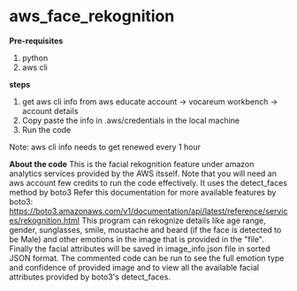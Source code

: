 # aws_face_rekognition
**Pre-requisites**
1. python
2. aws cli

**steps**
1. get aws cli info from aws educate account -> vocareum workbench -> account details
2. Copy paste the info in .aws/credentials in the local machine
3. Run the code

Note: aws cli info needs to get renewed every 1 hour

**About the code**
This is the facial rekognition feature under amazon analytics services provided by the AWS itsself.
Note that you will need an aws account few credits to run the code effectively.
It uses the detect_faces method by boto3
Refer this documentation for more available features by boto3: https://boto3.amazonaws.com/v1/documentation/api/latest/reference/services/rekognition.html
This program can rekognize details like age range, gender, sunglasses, smile, moustache and beard (if the face is detected to be Male) and other emotions in the image that is provided in the "file".
Finally the facial attributes will be saved in image_info.json file in sorted JSON format.
The commented code can be run to see the full emotion type and confidence of provided image and to view all the available facial attributes provided by boto3's detect_faces.
